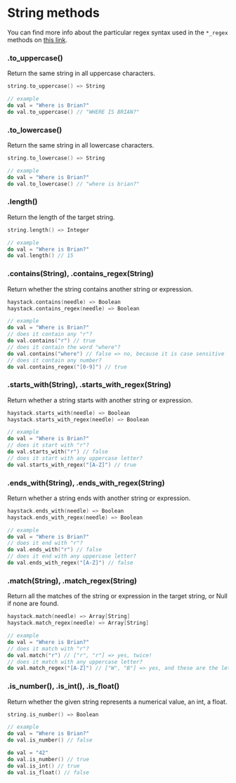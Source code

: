 # String methods

You can find more info about the particular regex syntax used in the `*_regex` methods on [this link](https://docs.rs/regex/1.3.4/regex/#syntax).

### .to\_uppercase\(\)

Return the same string in all uppercase characters.

```cpp
string.to_uppercase() => String

// example
do val = "Where is Brian?"
do val.to_uppercase() // "WHERE IS BRIAN?"
```

### .to\_lowercase\(\)

Return the same string in all lowercase characters.

```cpp
string.to_lowercase() => String

// example
do val = "Where is Brian?"
do val.to_lowercase() // "where is brian?"
```

### .length\(\)

Return the length of the target string.

```cpp
string.length() => Integer

// example
do val = "Where is Brian?"
do val.length() // 15
```

### .contains\(String\), .contains\_regex\(String\)

Return whether the string contains another string or expression.

```cpp
haystack.contains(needle) => Boolean
haystack.contains_regex(needle) => Boolean

// example
do val = "Where is Brian?"
// does it contain any "r"?
do val.contains("r") // true
// does it contain the word "where"?
do val.contains("where") // false => no, because it is case sensitive
// does it contain any number?
do val.contains_regex("[0-9]") // true
```

### .starts\_with\(String\), .starts\_with\_regex\(String\)

Return whether a string starts with another string or expression.

```cpp
haystack.starts_with(needle) => Boolean
haystack.starts_with_regex(needle) => Boolean

// example
do val = "Where is Brian?"
// does it start with "r"?
do val.starts_with("r") // false
// does it start with any uppercase letter?
do val.starts_with_regex("[A-Z]") // true
```

### .ends\_with\(String\), .ends\_with\_regex\(String\)

Return whether a string ends with another string or expression.

```cpp
haystack.ends_with(needle) => Boolean
haystack.ends_with_regex(needle) => Boolean

// example
do val = "Where is Brian?"
// does it end with "r"?
do val.ends_with("r") // false
// does it end with any uppercase letter?
do val.ends_with_regex("[A-Z]") // false
```

### .match\(String\), .match\_regex\(String\)

Return all the matches of the string or expression in the target string, or Null if none are found.

```cpp
haystack.match(needle) => Array[String]
haystack.match_regex(needle) => Array[String]

// example
do val = "Where is Brian?"
// does it match with "r"?
do val.match("r") // ["r", "r"] => yes, twice!
// does it match with any uppercase letter?
do val.match_regex("[A-Z]") // ["W", "B"] => yes, and these are the letters!
```

### .is\_number\(\), .is\_int\(\), .is\_float\(\)

Return whether the given string represents a numerical value, an int, a float.

```cpp
string.is_number() => Boolean

// example
do val = "Where is Brian?"
do val.is_number() // false

do val = "42"
do val.is_number() // true
do val.is_int() // true
do val.is_float() // false
```

